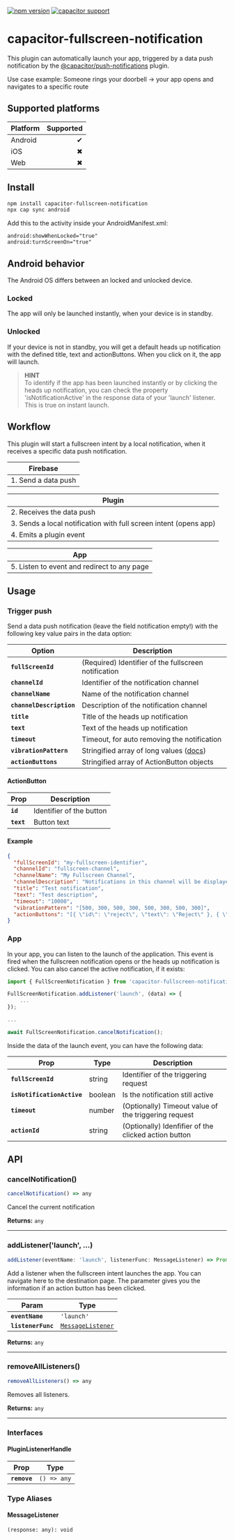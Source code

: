[![npm version](https://badge.fury.io/js/capacitor-fullscreen-notification.svg)](https://badge.fury.io/js/capacitor-fullscreen-notification)
[![capacitor support](https://img.shields.io/badge/capacitor%20support-v5-brightgreen?logo=capacitor)](https://capacitorjs.com/)

# capacitor-fullscreen-notification

This plugin can automatically launch your app, triggered by a data push notification by the [@capacitor/push-notifications](https://github.com/ionic-team/capacitor-plugins/tree/main/push-notifications) plugin.

Use case example: Someone rings your doorbell -> your app opens and navigates to a specific route

## Supported platforms

| Platform | Supported |
| -------- | --------: |
| Android  |        ✔ |
| iOS      |        ✖ |
| Web      |        ✖ |

## Install

```bash
npm install capacitor-fullscreen-notification
npx cap sync android
```

Add this to the activity inside your AndroidManifest.xml:

```
android:showWhenLocked="true"
android:turnScreenOn="true"
```

## Android behavior

The Android OS differs between an locked and unlocked device.

### Locked

The app will only be launched instantly, when your device is in standby.

### Unlocked

If your device is not in standby, you will get a default heads up notification with the defined title, text and actionButtons. When you click on it, the app will launch.

> **HINT**  
> To identify if the app has been launched instantly or by clicking the heads up notification, you can check the property 'isNotificationActive' in the response data of your 'launch' listener. This is true on instant launch.

## Workflow

This plugin will start a fullscreen intent by a local notification, when it receives a specific data push notification.

| Firebase            |
| ------------------- |
| 1. Send a data push |

| Plugin                                                            |
| ----------------------------------------------------------------- |
| 2. Receives the data push                                         |
| 3. Sends a local notification with full screen intent (opens app) |
| 4. Emits a plugin event                                           |

| App                                         |
| ------------------------------------------- |
| 5. Listen to event and redirect to any page |

## Usage

### Trigger push

Send a data push notification (leave the field notification empty!) with the following key value pairs in the data option:

| Option                   | Description                                                                                                                                      |
| ------------------------ | ------------------------------------------------------------------------------------------------------------------------------------------------ |
| **`fullScreenId`**       | (Required) Identifier of the fullscreen notification                                                                                             |
| **`channelId`**          | Identifier of the notification channel                                                                                                           |
| **`channelName`**        | Name of the notification channel                                                                                                                 |
| **`channelDescription`** | Description of the notification channel                                                                                                          |
| **`title`**              | Title of the heads up notification                                                                                                               |
| **`text`**               | Text of the heads up notification                                                                                                                |
| **`timeout`**            | Timeout, for auto removing the notification                                                                                                      |
| **`vibrationPattern`**   | Stringified array of long values ([docs](<https://developer.android.com/reference/android/app/NotificationChannel#setVibrationPattern(long[])>)) |
| **`actionButtons`**      | Stringified array of ActionButton objects                                                                                                        |

#### ActionButton

| Prop       | Description              |
| ---------- | ------------------------ |
| **`id`**   | Identifier of the button |
| **`text`** | Button text              |

#### Example

```json
{
  "fullScreenId": "my-fullscreen-identifier",
  "channelId": "fullscreen-channel",
  "channelName": "My Fullscreen Channel",
  "channelDescription": "Notifications in this channel will be displayed with a fullscreen intent",
  "title": "Test notification",
  "text": "Test description",
  "timeout": "10000",
  "vibrationPattern": "[500, 300, 500, 300, 500, 300, 500, 300]",
  "actionButtons": "[{ \"id\": \"reject\", \"text\": \"Reject\" }, { \"id\": \"accept\", \"text\": \"Accept\" }]"
}
```

### App

In your app, you can listen to the launch of the application. This event is fired when the fullscreen notification opens or the heads up notification is clicked. You can also cancel the active notification, if it exists:

```javascript
import { FullScreenNotification } from 'capacitor-fullscreen-notification';

FullScreenNotification.addListener('launch', (data) => {
    ...
});

...

await FullScreenNotification.cancelNotification();
```

Inside the data of the launch event, you can have the following data:

| Prop                       | Type    | Description                                          |
| -------------------------- | ------- | ---------------------------------------------------- |
| **`fullScreenId`**         | string  | Identifier of the triggering request                 |
| **`isNotificationActive`** | boolean | Is the notification still active                     |
| **`timeout`**              | number  | (Optionally) Timeout value of the triggering request |
| **`actionId`**             | string  | (Optionally) Idenfifier of the clicked action button |

## API

<docgen-index>

<docgen-api>
<!--Update the source file JSDoc comments and rerun docgen to update the docs below-->

### cancelNotification()

```typescript
cancelNotification() => any
```

Cancel the current notification

**Returns:** <code>any</code>

---

### addListener('launch', ...)

```typescript
addListener(eventName: 'launch', listenerFunc: MessageListener) => Promise<PluginListenerHandle> & PluginListenerHandle
```

Add a listener when the fullscreen intent launches the app.
You can navigate here to the destination page.
The parameter gives you the information if an action button has been clicked.

| Param              | Type                                                        |
| ------------------ | ----------------------------------------------------------- |
| **`eventName`**    | <code>'launch'</code>                                       |
| **`listenerFunc`** | <code><a href="#messagelistener">MessageListener</a></code> |

**Returns:** <code>any</code>

---

### removeAllListeners()

```typescript
removeAllListeners() => any
```

Removes all listeners.

**Returns:** <code>any</code>

---

### Interfaces

#### PluginListenerHandle

| Prop         | Type                      |
| ------------ | ------------------------- |
| **`remove`** | <code>() =&gt; any</code> |

### Type Aliases

#### MessageListener

<code>(response: any): void</code>

</docgen-api>
